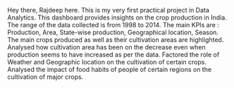 Hey there, Rajdeep here. This is my very first practical project in Data Analytics.
This dashboard provides insights on the crop production in India.
The range of the data collected is from 1998 to 2014.
The main KPIs are : Production, Area, State-wise production, Geographical location, Season.
The main crops produced as well as their cultivation areas are highlighted.
Analysed how cultivation area has been on the decrease even when production seems to have increased as per the data.
Factored the role of Weather and Geographic location on the cultivation of certain crops.
Analysed the impact of food habits of people of certain regions on the cultivation of major crops.
